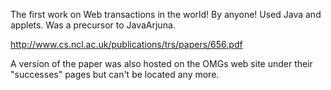 The first work on Web transactions in the world! By anyone! Used Java and applets. Was a precursor to JavaArjuna.

http://www.cs.ncl.ac.uk/publications/trs/papers/656.pdf

A version of the paper was also hosted on the OMGs web site under their "successes" pages but can't be located any more.
